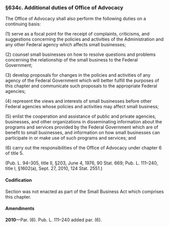 ### §634c. Additional duties of Office of Advocacy ###

The Office of Advocacy shall also perform the following duties on a continuing basis:

(1) serve as a focal point for the receipt of complaints, criticisms, and suggestions concerning the policies and activities of the Administration and any other Federal agency which affects small businesses;

(2) counsel small businesses on how to resolve questions and problems concerning the relationship of the small business to the Federal Government;

(3) develop proposals for changes in the policies and activities of any agency of the Federal Government which will better fulfill the purposes of this chapter and communicate such proposals to the appropriate Federal agencies;

(4) represent the views and interests of small businesses before other Federal agencies whose policies and activities may affect small business;

(5) enlist the cooperation and assistance of public and private agencies, businesses, and other organizations in disseminating information about the programs and services provided by the Federal Government which are of benefit to small businesses, and information on how small businesses can participate in or make use of such programs and services; and

(6) carry out the responsibilities of the Office of Advocacy under chapter 6 of title 5.

(Pub. L. 94–305, title II, §203, June 4, 1976, 90 Stat. 669; Pub. L. 111–240, title I, §1602(a), Sept. 27, 2010, 124 Stat. 2551.)

#### Codification ####

Section was not enacted as part of the Small Business Act which comprises this chapter.

#### Amendments ####

**2010**—Par. (6). Pub. L. 111–240 added par. (6).